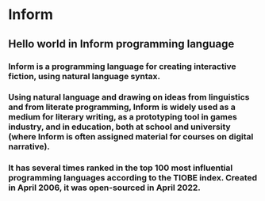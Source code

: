 # Inform
## Hello world in Inform programming language

### Inform is a programming language for creating interactive fiction, using natural language syntax.
### Using natural language and drawing on ideas from linguistics and from literate programming, Inform is widely used as a medium for literary writing, as a prototyping tool in games industry, and in education, both at school and university (where Inform is often assigned material for courses on digital narrative).
### It has several times ranked in the top 100 most influential programming languages according to the TIOBE index. Created in April 2006, it was open-sourced in April 2022.